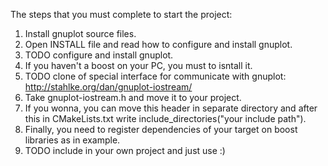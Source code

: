 The steps that you must complete to start the project:
1. Install gnuplot source files.
2. Open INSTALL file and read how to configure and install gnuplot.
3. TODO configure and install gnuplot.
4. If you haven't a boost on your PC, you must to isntall it.
5. TODO clone of special interface for communicate with gnuplot: http://stahlke.org/dan/gnuplot-iostream/
6. Take gnuplot-iostream.h and move it to your project.
7. If you wonna, you can move this header in separate directory and after this in CMakeLists.txt write include_directories("your include path").
8. Finally, you need to register dependencies of your target on boost libraries as in example.
9. TODO include in your own project and just use :)

